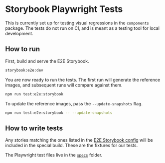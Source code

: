 # Storybook Playwright Tests

This is currently set up for testing visual regressions in the `components` package. The tests do not run on CI, and is meant as a testing tool for local development.

## How to run

First, build and serve the E2E Storybook.

```sh
storybook:e2e:dev
```

You are now ready to run the tests. The first run will generate the reference images, and subsequent runs will compare against them.

```sh
npm run test:e2e:storybook
```

To update the reference images, pass the `--update-snapshots` flag.

```sh
npm run test:e2e:storybook -- --update-snapshots
```

## How to write tests

Any stories matching the ones listed in the [E2E Storybook config](./storybook/main.js) will be included in the special build. These are the fixtures for our tests.

The Playwright test files live in the [`specs`](./specs/) folder.